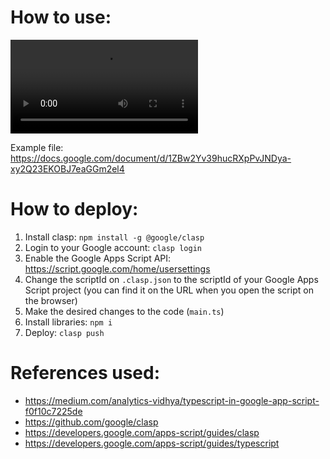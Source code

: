 How to use:
====

![How to use](./demo.mp4)

Example file: https://docs.google.com/document/d/1ZBw2Yv39hucRXpPvJNDya-xy2Q23EKOBJ7eaGGm2el4

How to deploy:
====

1. Install clasp: `npm install -g @google/clasp`
2. Login to your Google account: `clasp login`
3. Enable the Google Apps Script API: https://script.google.com/home/usersettings
4. Change the scriptId on `.clasp.json` to the scriptId of your Google Apps Script project (you can find it on the URL when you open the script on the browser)
5. Make the desired changes to the code (`main.ts`)
6. Install libraries: `npm i`
7. Deploy: `clasp push`

References used:
====
* https://medium.com/analytics-vidhya/typescript-in-google-app-script-f0f10c7225de
* https://github.com/google/clasp
* https://developers.google.com/apps-script/guides/clasp
* https://developers.google.com/apps-script/guides/typescript
